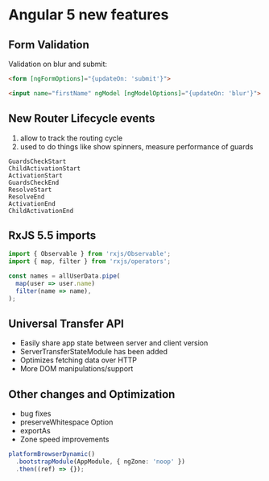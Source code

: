 # Angular 5 new features

## Form Validation

Validation on blur and submit:

```html
<form [ngFormOptions]="{updateOn: 'submit'}">

<input name="firstName" ngModel [ngModelOptions]="{updateOn: 'blur'}">
```

## New Router Lifecycle events

1.  allow to track the routing cycle
1.  used to do things like show spinners, measure performance of guards

```
GuardsCheckStart
ChildActivationStart
ActivationStart
GuardsCheckEnd
ResolveStart
ResolveEnd
ActivationEnd
ChildActivationEnd
```

## RxJS 5.5 imports

```ts
import { Observable } from 'rxjs/Observable';
import { map, filter } from 'rxjs/operators';

const names = allUserData.pipe(
  map(user => user.name)
  filter(name => name),
);
```

## Universal Transfer API

* Easily share app state between server and client version
* ServerTransferStateModule has been added
* Optimizes fetching data over HTTP
* More DOM manipulations/support

## Other changes and Optimization

* bug fixes
* preserveWhitespace Option
* exportAs
* Zone speed improvements

```ts
platformBrowserDynamic()
  .bootstrapModule(AppModule, { ngZone: 'noop' })
  .then((ref) => {});
```
